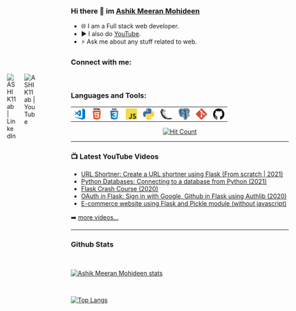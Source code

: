 ### Hi there 👋 im [Ashik Meeran Mohideen](https://www.linkedin.com/in/ashik-meeran-mohideen-157091189/)
- 🌐 I am a Full stack web developer.
- ▶️ I also do [YouTube](https://www.youtube.com/channel/UCnhoJiStmQvt2RWJ89_t_ig?view_as=subscriber).
- ⚡ Ask me about any stuff related to web.

### Connect with me:

<a style="position: absolute; left: 5rem;" href="https://www.linkedin.com/in/ashik-meeran-mohideen-157091189/">
  <img align="left" alt="ASHIK11ab | LinkedIn" width="22px" src="https://cdn.jsdelivr.net/npm/simple-icons@v3/icons/linkedin.svg" />
</a>
<a style="position: absolute; left: 7.5rem;" href="https://www.youtube.com/channel/UCnhoJiStmQvt2RWJ89_t_ig?view_as=subscriber">
  <img align="left" alt="ASHIK11ab | YouTube" width="26px" src="https://cdn.jsdelivr.net/npm/simple-icons@v3/icons/youtube.svg" />
</a>
<br />

### Languages and Tools:
<table>
  <tr>
    <td> 
     <img align="left" alt="Visual Studio Code" width="26px" src="https://raw.githubusercontent.com/github/explore/80688e429a7d4ef2fca1e82350fe8e3517d3494d/topics/visual-studio-code/visual-studio-code.png" />
    </td>
    <td> 
      <img align="left" alt="HTML5" width="26px" src="https://raw.githubusercontent.com/github/explore/80688e429a7d4ef2fca1e82350fe8e3517d3494d/topics/html/html.png" />
    </td>
    <td> 
      <img align="left" alt="CSS3" width="26px" src="https://raw.githubusercontent.com/github/explore/80688e429a7d4ef2fca1e82350fe8e3517d3494d/topics/css/css.png" />
    </td>
    <td> 
     <img align="left" alt="JavaScript" width="26px" src="https://raw.githubusercontent.com/github/explore/80688e429a7d4ef2fca1e82350fe8e3517d3494d/topics/javascript/javascript.png" />
    </td>
    <td> 
     <img align="left" alt="Vector logo for Python: Icon" src="logos/python.svg" width="26px">
    </td>
    <td> 
     <img align="left" alt="Vector logo for Flask: Icon" src="logos/flask.svg" width="28px">
    </td>
    <td> 
     <img align="left" alt="Vector logo for Postgres: Icon" src="logos/postgresql.svg" width="26x">
    </td>
    <td> 
     <img align="left" alt="Vector logo for Git: Icon" src="logos/git.svg" width="26px">
    </td>
    <td>
     <img align="left" alt="GitHub" width="26px" src="https://raw.githubusercontent.com/github/explore/78df643247d429f6cc873026c0622819ad797942/topics/github/github.png" />
    </td>
  </tr>
</table>

<p align="center">
  <a href="http://hits.dwyl.com/ASHIK11ab/ASHIK11ab">
    <img src = "http://hits.dwyl.com/ASHIK11ab/ASHIK11ab.svg" alt="Hit Count">
  </a>
</p>

---

### 📺 Latest YouTube Videos

<!-- YOUTUBE:START -->
- [URL Shortner: Create a URL shortner using Flask (From scratch | 2021)](https://www.youtube.com/watch?v=ilW7g7nddM0)
- [Python Databases: Connecting to a database from Python (2021)](https://www.youtube.com/watch?v=UBf1z4sVV10)
- [Flask Crash Course (2020)](https://www.youtube.com/watch?v=KbJ2Fa56cEw)
- [OAuth in Flask: Sign in with Google, Github in Flask using Authlib (2020)](https://www.youtube.com/watch?v=ZCDzwYaAKCI)
- [E-commerce website using Flask and Pickle module (without javascript)](https://www.youtube.com/watch?v=IXl04amYAxA)
<!-- YOUTUBE:END -->

➡️ [more videos...](https://www.youtube.com/channel/UCnhoJiStmQvt2RWJ89_t_ig?view_as=subscriber)

---

### Github Stats
<br />

[![Ashik Meeran Mohideen stats](https://github-readme-stats.vercel.app/api?username=ASHIK11ab&count_private=true&show_icons=true&theme=dracula)](https://github.com/anuraghazra/github-readme-stats)

<br />

[![Top Langs](https://github-readme-stats.vercel.app/api/top-langs/?username=ASHIK11ab&layout=compact)](https://github.com/anuraghazra/github-readme-stats)


